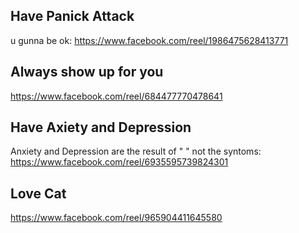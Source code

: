 ## Have Panick Attack
u gunna be ok: https://www.facebook.com/reel/1986475628413771

## Always show up for you
https://www.facebook.com/reel/684477770478641

## Have Axiety and Depression 
Anxiety and Depression are the result of " " not the syntoms: https://www.facebook.com/reel/6935595739824301


## Love Cat
https://www.facebook.com/reel/965904411645580

